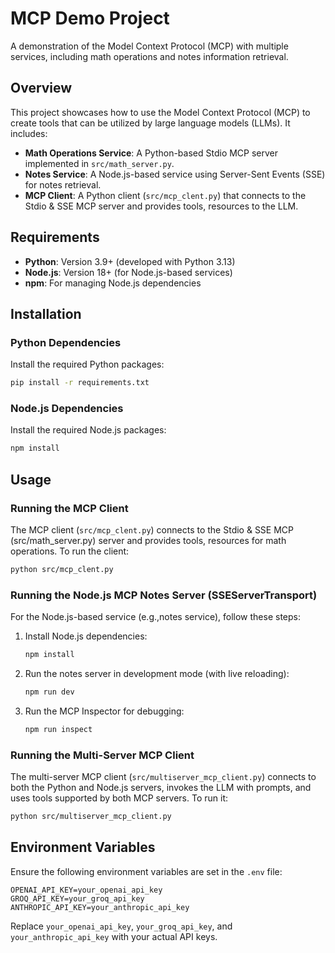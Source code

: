 # MCP Demo Project

A demonstration of the Model Context Protocol (MCP) with multiple services, including math operations and notes information retrieval.

## Overview

This project showcases how to use the Model Context Protocol (MCP) to create tools that can be utilized by large language models (LLMs). It includes:

- **Math Operations Service**: A Python-based Stdio MCP server implemented in `src/math_server.py`.
- **Notes Service**: A Node.js-based service using Server-Sent Events (SSE) for notes retrieval.
- **MCP Client**: A Python client (`src/mcp_clent.py`) that connects to the Stdio & SSE MCP server and provides tools, resources to the LLM.

## Requirements

- **Python**: Version 3.9+ (developed with Python 3.13)
- **Node.js**: Version 18+ (for Node.js-based services)
- **npm**: For managing Node.js dependencies

## Installation

### Python Dependencies

Install the required Python packages:

```bash
pip install -r requirements.txt
```

### Node.js Dependencies

Install the required Node.js packages:

```bash
npm install
```

## Usage

### Running the MCP Client

The MCP client (`src/mcp_clent.py`) connects to the Stdio & SSE MCP (src/math_server.py) server and provides tools, resources for math operations. To run the client:

```bash
python src/mcp_clent.py
```

### Running the Node.js MCP Notes Server (SSEServerTransport)

For the Node.js-based service (e.g.,notes service), follow these steps:

1. Install Node.js dependencies:
   ```bash
   npm install
   ```

2. Run the notes server in development mode (with live reloading):
   ```bash
   npm run dev
   ```

3. Run the MCP Inspector for debugging:
   ```bash
   npm run inspect
   ```

### Running the Multi-Server MCP Client

The multi-server MCP client (`src/multiserver_mcp_client.py`) connects to both the Python and Node.js servers, invokes the LLM with prompts, and uses tools supported by both MCP servers. To run it:

```bash
python src/multiserver_mcp_client.py
```

## Environment Variables

Ensure the following environment variables are set in the `.env` file:

```plaintext
OPENAI_API_KEY=your_openai_api_key
GROQ_API_KEY=your_groq_api_key
ANTHROPIC_API_KEY=your_anthropic_api_key
```

Replace `your_openai_api_key`, `your_groq_api_key`, and `your_anthropic_api_key` with your actual API keys.



